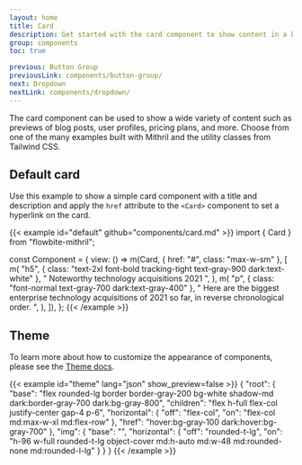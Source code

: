 ```yaml
---
layout: home
title: Card
description: Get started with the card component to show content in a box such as titles, descriptions, and images based on multiple styles and sizes built with Mithril
group: components
toc: true

previous: Button Group
previousLink: components/button-group/
next: Dropdown
nextLink: components/dropdown/
---
```


The card component can be used to show a wide variety of content such as previews of blog posts, user profiles, pricing plans, and more. Choose from one of the many examples built with Mithril and the utility classes from Tailwind CSS.

## Default card

Use this example to show a simple card component with a title and description and apply the `href` attribute to the `<Card>` component to set a hyperlink on the card.

{{< example id="default" github="components/card.md" >}}
import { Card } from "flowbite-mithril";

const Component = {
  view: () =>
    m(Card, { href: "#", class: "max-w-sm" }, [
      m(
        "h5",
        { class: "text-2xl font-bold tracking-tight text-gray-900 dark:text-white" },
        " Noteworthy technology acquisitions 2021 ",
      ),
      m(
        "p",
        { class: "font-normal text-gray-700 dark:text-gray-400" },
        " Here are the biggest enterprise technology acquisitions of 2021 so far, in reverse chronological order. ",
      ),
    ]),
};
{{< /example >}}

## Theme

To learn more about how to customize the appearance of components, please see the [Theme docs](https://alexferl.github.io/flowbite-mithril/customize/theme/).

{{< example id="theme" lang="json" show_preview=false >}}
{
  "root": {
    "base": "flex rounded-lg border border-gray-200 bg-white shadow-md dark:border-gray-700 dark:bg-gray-800",
    "children": "flex h-full flex-col justify-center gap-4 p-6",
    "horizontal": {
      "off": "flex-col",
      "on": "flex-col md:max-w-xl md:flex-row"
    },
    "href": "hover:bg-gray-100 dark:hover:bg-gray-700"
  },
  "img": {
    "base": "",
    "horizontal": {
      "off": "rounded-t-lg",
      "on": "h-96 w-full rounded-t-lg object-cover md:h-auto md:w-48 md:rounded-none md:rounded-l-lg"
    }
  }
}
{{< /example >}}
